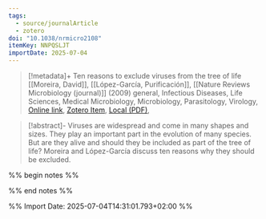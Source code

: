 ```yaml
---
tags:
  - source/journalArticle
  - zotero
doi: "10.1038/nrmicro2108"
itemKey: NNPQSLJT
importDate: 2025-07-04
---
```

>[!metadata]+
> Ten reasons to exclude viruses from the tree of life
> [[Moreira, David]], [[López-García, Purificación]], 
> [[Nature Reviews Microbiology (journal)]] (2009)
> general, Infectious Diseases, Life Sciences, Medical Microbiology, Microbiology, Parasitology, Virology, 
> [Online link](https://www.nature.com/articles/nrmicro2108), [Zotero Item](zotero://select/library/items/NNPQSLJT), [Local (PDF)](file://C:/Users/aburg/Documents/references/zotero/storage/V2L5DI82/Moreira2009_TenReasons.pdf), 

>[!abstract]-
>Viruses are widespread and come in many shapes and sizes. They play an important part in the evolution of many species. But are they alive and should they be included as part of the tree of life? Moreira and López-García discuss ten reasons why they should be excluded.

%% begin notes %%

%% end notes %%

%% Import Date: 2025-07-04T14:31:01.793+02:00 %%
